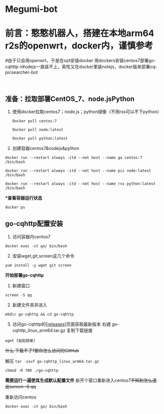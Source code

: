 # Megumi-bot
# 前言：憨憨机器人，搭建在本地arm64 r2s的openwrt，docker内，谨慎参考
#由于只会用openwrt，于是在opt安装docker  用dockers安装centos7部署go-cqhttp
n#odejs一直装不上，索性又在docker里装notejs，docker版来部署cq-picsearcher-bot

&nbsp;

## 准备：拉取部署CentOS_7、node.jsPython

1. 使用docker拉取centos7；node.js；python镜像（不用rss可以不下python）

   `Docker pull centos:7`

   `Docker pull node:latest`
  
   `Docker pull python:latest`

2. 创建容器centos7&nodejs&python

`docker run --restart always -itd --net host --name go centos:7 /bin/bash`

`docker run --restart always -itd --net host --name pic node:latest /bin/bash`

`docker run --restart always -itd --net host --name rss python:latest /bin/bash`

 __*查看容器运行状态__

`docker ps`

## go-cqhttp配置安装

1. 访问容器内centos7

`docker exec -it go/ bin/bash`

2. 安装wget,git,screen这几个命令

`yum install -y wget git screen`

__开始部署go-cqhttp__

1. 新建窗口

`screen -S qq`

2. 新建文件夹并进入

`mkdir go-cqhttp && cd go-cqhttp`

3. 访问go-cqhttp的[[releases]](https://github.com/Mrs4s/go-cqhttp/releases)页面获取最新版本
右键 go-cqhttp_linux_arm64.tar.gz 复制下载链接

 `wget [粘贴链接]`

 ~~什么 下载不了?那你怎么访问的GitHub~~
 
 解压
 `tar -zxvf go-cqhttp_linux_arm64.tar.gz`

 `chmod -R 700 ./go-cqhttp`

 __需要运行一遍使其生成默认配置文件__
新开个窗口重新进入centos7~~不知到怎么退出screen -S qq~~

重新访问centos

  `docker exec -it go/ bin/bash`
  
  
 
 
 
 
 

